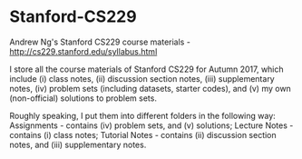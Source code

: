 # Stanford-CS229
Andrew Ng's Stanford CS229 course materials - http://cs229.stanford.edu/syllabus.html

I store all the course materials of Stanford CS229 for Autumn 2017, which include (i) class notes, (ii) discussion section notes, (iii) supplementary notes, (iv) problem sets (including datasets, starter codes), and (v) my own (non-official) solutions to problem sets.

Roughly speaking, I put them into different folders in the following way:
Assignments - contains (iv) problem sets, and (v) solutions;
Lecture Notes - contains (i) class notes;
Tutorial Notes - contains (ii) discussion section notes, and (iii) supplementary notes.
